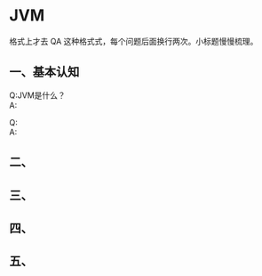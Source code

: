 # JVM
格式上才去 QA 这种格式式，每个问题后面换行两次。小标题慢慢梳理。
## 一、基本认知
Q:JVM是什么？      
A:
    

Q:      
A:    
    

  


## 二、

## 三、

## 四、

## 五、